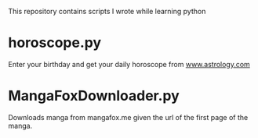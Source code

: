 This repository contains scripts I wrote while learning python

# horoscope.py
Enter your birthday and get your daily horoscope from www.astrology.com

# MangaFoxDownloader.py
Downloads manga from mangafox.me given the url of the first page of the manga.
